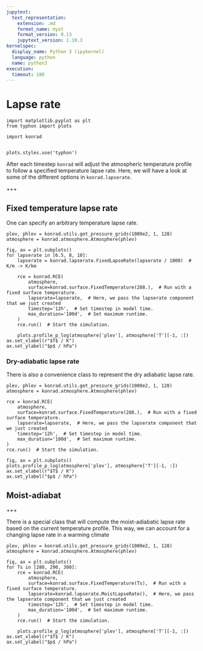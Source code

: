 ```yaml
---
jupytext:
  text_representation:
    extension: .md
    format_name: myst
    format_version: 0.13
    jupytext_version: 1.10.3
kernelspec:
  display_name: Python 3 (ipykernel)
  language: python
  name: python3
execution:
  timeout: 180
---
```


# Lapse rate

```{code-cell} ipython3
import matplotlib.pyplot as plt
from typhon import plots

import konrad


plots.styles.use('typhon')
```

After each timestep `konrad` will adjust the atmospheric temperature profile to follow a specified temperature lapse rate.
Here, we will have a look at some of the different options in `konrad.lapserate`.

+++

## Fixed temperature lapse rate

One can specify an arbitrary temperature lapse rate.

```{code-cell} ipython3
plev, phlev = konrad.utils.get_pressure_grids(1000e2, 1, 128)
atmosphere = konrad.atmosphere.Atmosphere(phlev)

fig, ax = plt.subplots()
for lapserate in [6.5, 8, 10]:
    lapserate = konrad.lapserate.FixedLapseRate(lapserate / 1000)  # K/m -> K/km

    rce = konrad.RCE(
        atmosphere,
        surface=konrad.surface.FixedTemperature(288.),  # Run with a fixed surface temperature.
        lapserate=lapserate,  # Here, we pass the lapserate component that we just created
        timestep='12h',  # Set timestep in model time.
        max_duration='100d',  # Set maximum runtime.
    )
    rce.run()  # Start the simulation.

    plots.profile_p_log(atmosphere['plev'], atmosphere['T'][-1, :])
ax.set_xlabel(r"$T$ / K")
ax.set_ylabel("$p$ / hPa")
```

### Dry-adiabatic lapse rate
There is also a convenience class to represent the dry adiabatic lapse rate.

```{code-cell} ipython3
plev, phlev = konrad.utils.get_pressure_grids(1000e2, 1, 128)
atmosphere = konrad.atmosphere.Atmosphere(phlev)

rce = konrad.RCE(
    atmosphere,
    surface=konrad.surface.FixedTemperature(288.),  # Run with a fixed surface temperature.
    lapserate=lapserate,  # Here, we pass the lapserate component that we just created
    timestep='12h',  # Set timestep in model time.
    max_duration='100d',  # Set maximum runtime.
)
rce.run()  # Start the simulation.

fig, ax = plt.subplots()
plots.profile_p_log(atmosphere['plev'], atmosphere['T'][-1, :])
ax.set_xlabel(r"$T$ / K")
ax.set_ylabel("$p$ / hPa")
```

## Moist-adiabat

+++

There is a special class that will compute the moist-adiabatic lapse rate based on the current temperature profile.
This way, we can account for a changing lapse rate in a warming climate

```{code-cell} ipython3
plev, phlev = konrad.utils.get_pressure_grids(1000e2, 1, 128)
atmosphere = konrad.atmosphere.Atmosphere(phlev)

fig, ax = plt.subplots()
for Ts in [280, 290, 300]:
    rce = konrad.RCE(
        atmosphere,
        surface=konrad.surface.FixedTemperature(Ts),  # Run with a fixed surface temperature.
        lapserate=konrad.lapserate.MoistLapseRate(),  # Here, we pass the lapserate component that we just created
        timestep='12h',  # Set timestep in model time.
        max_duration='100d',  # Set maximum runtime.
    )
    rce.run()  # Start the simulation.

    plots.profile_p_log(atmosphere['plev'], atmosphere['T'][-1, :])
ax.set_xlabel(r"$T$ / K")
ax.set_ylabel("$p$ / hPa")
```

